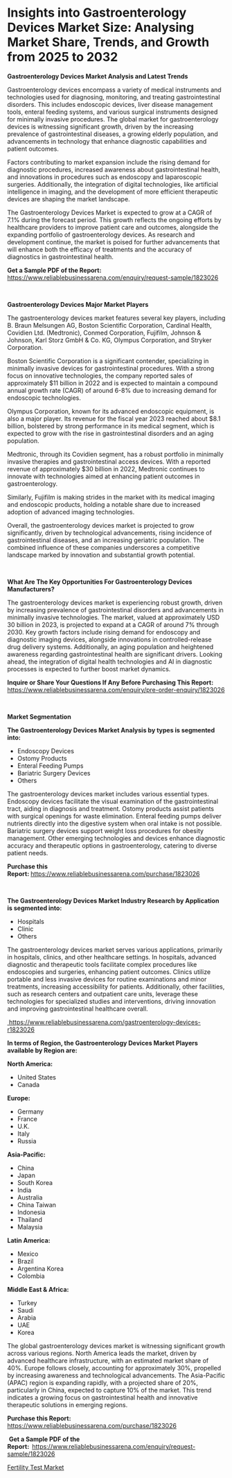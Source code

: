 <p><h1>Insights into Gastroenterology Devices Market Size: Analysing Market Share, Trends, and Growth from 2025 to 2032</h1></p><p><strong>Gastroenterology Devices Market Analysis and Latest Trends</strong></p>
<p><p>Gastroenterology devices encompass a variety of medical instruments and technologies used for diagnosing, monitoring, and treating gastrointestinal disorders. This includes endoscopic devices, liver disease management tools, enteral feeding systems, and various surgical instruments designed for minimally invasive procedures. The global market for gastroenterology devices is witnessing significant growth, driven by the increasing prevalence of gastrointestinal diseases, a growing elderly population, and advancements in technology that enhance diagnostic capabilities and patient outcomes.</p><p>Factors contributing to market expansion include the rising demand for diagnostic procedures, increased awareness about gastrointestinal health, and innovations in procedures such as endoscopy and laparoscopic surgeries. Additionally, the integration of digital technologies, like artificial intelligence in imaging, and the development of more efficient therapeutic devices are shaping the market landscape. </p><p>The Gastroenterology Devices Market is expected to grow at a CAGR of 7.1% during the forecast period. This growth reflects the ongoing efforts by healthcare providers to improve patient care and outcomes, alongside the expanding portfolio of gastroenterology devices. As research and development continue, the market is poised for further advancements that will enhance both the efficacy of treatments and the accuracy of diagnostics in gastrointestinal health.</p></p>
<p><strong>Get a Sample PDF of the Report:&nbsp;</strong> <a href="https://www.reliablebusinessarena.com/enquiry/request-sample/1823026?utm_campaign=2886&utm_medium=2&utm_source=Github&utm_content=ia&utm_term=03032025&utm_id=gastroenterology-devices">https://www.reliablebusinessarena.com/enquiry/request-sample/1823026</a></p>
<p>&nbsp;</p>
<p><strong>Gastroenterology Devices Major Market Players</strong></p>
<p><p>The gastroenterology devices market features several key players, including B. Braun Melsungen AG, Boston Scientific Corporation, Cardinal Health, Covidien Ltd. (Medtronic), Conmed Corporation, Fujifilm, Johnson & Johnson, Karl Storz GmbH & Co. KG, Olympus Corporation, and Stryker Corporation. </p><p>Boston Scientific Corporation is a significant contender, specializing in minimally invasive devices for gastrointestinal procedures. With a strong focus on innovative technologies, the company reported sales of approximately $11 billion in 2022 and is expected to maintain a compound annual growth rate (CAGR) of around 6-8% due to increasing demand for endoscopic technologies.</p><p>Olympus Corporation, known for its advanced endoscopic equipment, is also a major player. Its revenue for the fiscal year 2023 reached about $8.1 billion, bolstered by strong performance in its medical segment, which is expected to grow with the rise in gastrointestinal disorders and an aging population.</p><p>Medtronic, through its Covidien segment, has a robust portfolio in minimally invasive therapies and gastrointestinal access devices. With a reported revenue of approximately $30 billion in 2022, Medtronic continues to innovate with technologies aimed at enhancing patient outcomes in gastroenterology.</p><p>Similarly, Fujifilm is making strides in the market with its medical imaging and endoscopic products, holding a notable share due to increased adoption of advanced imaging technologies. </p><p>Overall, the gastroenterology devices market is projected to grow significantly, driven by technological advancements, rising incidence of gastrointestinal diseases, and an increasing geriatric population. The combined influence of these companies underscores a competitive landscape marked by innovation and substantial growth potential.</p></p>
<p>&nbsp;</p>
<p><strong>What Are The Key Opportunities For Gastroenterology Devices Manufacturers?</strong></p>
<p><p>The gastroenterology devices market is experiencing robust growth, driven by increasing prevalence of gastrointestinal disorders and advancements in minimally invasive technologies. The market, valued at approximately USD 30 billion in 2023, is projected to expand at a CAGR of around 7% through 2030. Key growth factors include rising demand for endoscopy and diagnostic imaging devices, alongside innovations in controlled-release drug delivery systems. Additionally, an aging population and heightened awareness regarding gastrointestinal health are significant drivers. Looking ahead, the integration of digital health technologies and AI in diagnostic processes is expected to further boost market dynamics.</p></p>
<p><strong>Inquire or Share Your Questions If Any Before Purchasing This Report:</strong> <a href="https://www.reliablebusinessarena.com/enquiry/pre-order-enquiry/1823026?utm_campaign=2886&utm_medium=2&utm_source=Github&utm_content=ia&utm_term=03032025&utm_id=gastroenterology-devices">https://www.reliablebusinessarena.com/enquiry/pre-order-enquiry/1823026</a></p>
<p>&nbsp;</p>
<p><strong>Market Segmentation</strong></p>
<p><strong>The Gastroenterology Devices Market Analysis by types is segmented into:</strong></p>
<p><ul><li>Endoscopy Devices</li><li>Ostomy Products</li><li>Enteral Feeding Pumps</li><li>Bariatric Surgery Devices</li><li>Others</li></ul></p>
<p><p>The gastroenterology devices market includes various essential types. Endoscopy devices facilitate the visual examination of the gastrointestinal tract, aiding in diagnosis and treatment. Ostomy products assist patients with surgical openings for waste elimination. Enteral feeding pumps deliver nutrients directly into the digestive system when oral intake is not possible. Bariatric surgery devices support weight loss procedures for obesity management. Other emerging technologies and devices enhance diagnostic accuracy and therapeutic options in gastroenterology, catering to diverse patient needs.</p></p>
<p><strong>Purchase this Report:&nbsp;</strong><a href="https://www.reliablebusinessarena.com/purchase/1823026?utm_campaign=2886&utm_medium=2&utm_source=Github&utm_content=ia&utm_term=03032025&utm_id=gastroenterology-devices">https://www.reliablebusinessarena.com/purchase/1823026</a></p>
<p>&nbsp;</p>
<p><strong>The Gastroenterology Devices Market Industry Research by Application is segmented into:</strong></p>
<p><ul><li>Hospitals</li><li>Clinic</li><li>Others</li></ul></p>
<p><p>The gastroenterology devices market serves various applications, primarily in hospitals, clinics, and other healthcare settings. In hospitals, advanced diagnostic and therapeutic tools facilitate complex procedures like endoscopies and surgeries, enhancing patient outcomes. Clinics utilize portable and less invasive devices for routine examinations and minor treatments, increasing accessibility for patients. Additionally, other facilities, such as research centers and outpatient care units, leverage these technologies for specialized studies and interventions, driving innovation and improving gastrointestinal healthcare overall.</p></p>
<p><a href="https://www.reliablebusinessarena.com/gastroenterology-devices-r1823026?utm_campaign=2886&utm_medium=2&utm_source=Github&utm_content=ia&utm_term=03032025&utm_id=gastroenterology-devices">&nbsp;https://www.reliablebusinessarena.com/gastroenterology-devices-r1823026</a></p>
<p><strong>In terms of Region, the Gastroenterology Devices Market Players available by Region are:</strong></p>
<p>
    <p> <strong> North America: </strong>
        <ul>
            <li>United States</li>
            <li>Canada</li>
        </ul>
        </p> 
    <p> <strong> Europe: </strong>
        <ul>
            <li>Germany</li>
            <li>France</li>
            <li>U.K.</li>
            <li>Italy</li>
            <li>Russia</li>
        </ul>
        </p> 
    <p> <strong> Asia-Pacific: </strong>
        <ul>
            <li>China</li>
            <li>Japan</li>
            <li>South Korea</li>
            <li>India</li>
            <li>Australia</li>
            <li>China Taiwan</li>
            <li>Indonesia</li>
            <li>Thailand</li>
            <li>Malaysia</li>
        </ul>
        </p> 
    <p> <strong> Latin America: </strong>
        <ul>
            <li>Mexico</li>
            <li>Brazil</li>
            <li>Argentina Korea</li>
            <li>Colombia</li>
        </ul>
        </p> 
    <p> <strong> Middle East & Africa: </strong>
        <ul>
            <li>Turkey</li>
            <li>Saudi</li>
            <li>Arabia</li>
            <li>UAE</li>
            <li>Korea</li>
        </ul>
    </p>
    </p>
<p><p>The global gastroenterology devices market is witnessing significant growth across various regions. North America leads the market, driven by advanced healthcare infrastructure, with an estimated market share of 40%. Europe follows closely, accounting for approximately 30%, propelled by increasing awareness and technological advancements. The Asia-Pacific (APAC) region is expanding rapidly, with a projected share of 20%, particularly in China, expected to capture 10% of the market. This trend indicates a growing focus on gastrointestinal health and innovative therapeutic solutions in emerging regions.</p></p>
<p><strong>Purchase this Report: </strong><a href="https://www.reliablebusinessarena.com/purchase/1823026?utm_campaign=2886&utm_medium=2&utm_source=Github&utm_content=ia&utm_term=03032025&utm_id=gastroenterology-devices">https://www.reliablebusinessarena.com/purchase/1823026</a></p>
<p>&nbsp;<strong>Get a Sample PDF of the Report:&nbsp;&nbsp;</strong><a href="https://www.reliablebusinessarena.com/enquiry/request-sample/1823026?utm_campaign=2886&utm_medium=2&utm_source=Github&utm_content=ia&utm_term=03032025&utm_id=gastroenterology-devices">https://www.reliablebusinessarena.com/enquiry/request-sample/1823026</a></p>
<p><strong></strong></p>
<p><p><a href="https://github.com/ahamdyzabira4/Market-Research-Report-List-1/blob/main/fertility-test-market.md?utm_campaign=2886&utm_medium=2&utm_source=Github&utm_content=ia&utm_term=03032025&utm_id=gastroenterology-devices">Fertility Test Market</a></p></p>